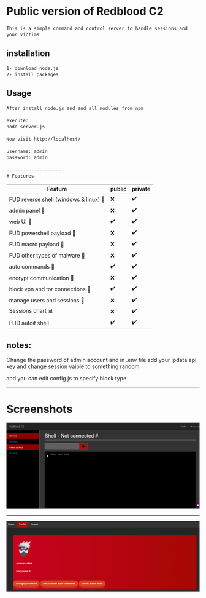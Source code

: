 # Public version of Redblood C2 
```
This is a simple command and control server to handle sessions and your victims

```

## installation
```
1- download node.js 
2- install packages

```

## Usage
```
After install node.js and and all modules from npm 

execute:
node server.js 

Now visit http://localhost/

username: admin
password: admin

--------------------
# Features
```
|Feature |public|private|
|-----|--------|--------|
|FUD reverse shell (windows & linux) 🐞|❌       |✔️|
|admin panel 🛑|❌      |✔️|
|web UI  📱|✔️      |✔️|
|FUD powershell payload 🐞|❌      |✔️|
|FUD macro payload 🐞|❌      |✔️|
|FUD other types of malware 🐞|❌      |✔️|
|auto commands  🤖|✔️      |✔️|
|encrypt communication 🔐|❌      |✔️|
|block vpn and tor connections 🧅 |✔️      |✔️|
|manage users and sessions 📃|❌      |✔️|
|Sessions chart 📊 |❌      |✔️|
|FUD autoit shell |✔️      |✔️|

## notes:

Change the password of admin account and in .env file add your ipdata api key and change session vaible to something random 

and you can edit config.js to specify block type



------------------------------------------------------------------------------

# Screenshots
<img src="images/index.png">

------------------------------------------------------------------------------

<img src="images/profile.png">


